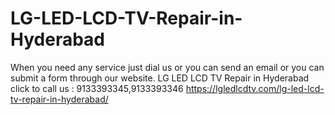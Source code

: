 # LG-LED-LCD-TV-Repair-in-Hyderabad
When you need any service just dial us or you can send an email or you can submit a form through our website. LG LED LCD TV Repair in Hyderabad click to call us : 9133393345,9133393346  https://lgledlcdtv.com/lg-led-lcd-tv-repair-in-hyderabad/
